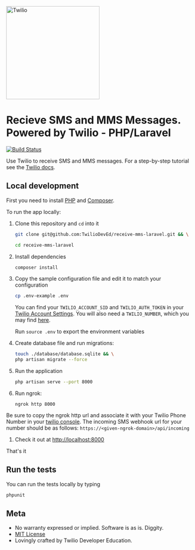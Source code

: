 <a href="https://www.twilio.com">
  <img src="https://static0.twilio.com/marketing/bundles/marketing/img/logos/wordmark-red.svg" alt="Twilio" width="250" />
</a>

# Recieve SMS and MMS Messages. Powered by Twilio - PHP/Laravel

[![Build
Status](https://travis-ci.org/TwilioDevEd/receive-mms-laravel.svg?branch=master)](https://travis-ci.org/TwilioDevEd/receive-mms-laravel)

Use Twilio to receive SMS and MMS messages. For a step-by-step tutorial see the [Twilio docs](https://www.twilio.com/docs/guides/receive-and-download-images-incoming-mms-messages-php-laravel).

## Local development

First you need to install [PHP](http://php.net/) and [Composer](https://getcomposer.org/).

To run the app locally:

1. Clone this repository and `cd` into it

   ```bash
   git clone git@github.com:TwilioDevEd/receive-mms-laravel.git && \

   cd receive-mms-laravel
   ```

1. Install dependencies

    ```bash
    composer install
    ```

1. Copy the sample configuration file and edit it to match your configuration

   ```bash
   cp .env-example .env
   ```
   You can find your `TWILIO_ACCOUNT_SID` and `TWILIO_AUTH_TOKEN` in your
   [Twilio Account Settings](https://www.twilio.com/console).
   You will also need a `TWILIO_NUMBER`, which you may find [here](https://www.twilio.com/console/phone-numbers/incoming).

   Run `source .env` to export the environment variables

1. Create database file and run migrations:
    ```bash
    touch ./database/database.sqlite && \
    php artisan migrate --force
    ```

1. Run the application

    ```bash
    php artisan serve --port 8000
    ```
1. Run ngrok:

    ```
    ngrok http 8000
    ```
  Be sure to copy the ngrok http url and associate it with your Twilio Phone Number
  in your [twilio console](twilio.com/console.). The incoming SMS webhook url for
  your number should be as follows:
  `https://<given-ngrok-domain>/api/incoming`

1. Check it out at [http://localhost:8000](http://localhost:8000)

That's it

## Run the tests

You can run the tests locally by typing

```bash
phpunit
```

## Meta

* No warranty expressed or implied. Software is as is. Diggity.
* [MIT License](http://www.opensource.org/licenses/mit-license.html)
* Lovingly crafted by Twilio Developer Education.
